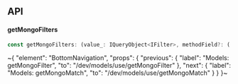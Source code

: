 

## API

#### getMongoFilters

```ts
const getMongoFilters: (value_: IQueryObject<IFilter>, methodField?: (...args: any[]) => any) => IQueryObject;
```


~{
  "element": "BottomNavigation",
  "props": {
    "previous": {
      "label": "Models: getMongoFilter",
      "to": "/dev/models/use/getMongoFilter"
    },
    "next": {
      "label": "Models: getMongoMatch",
      "to": "/dev/models/use/getMongoMatch"
    }
  }
}~
